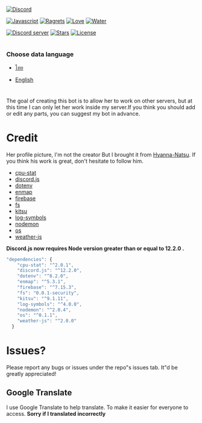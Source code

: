 [![Discord](https://discordapp.com/assets/e4923594e694a21542a489471ecffa50.svg)](https://discordapp.com)

[![Javascript](https://forthebadge.com/images/badges/made-with-javascript.svg)](https://forthebadge.com/) [![Ragrets](https://forthebadge.com/images/badges/no-ragrets.svg)](https://forthebadge.com/) [![Love](https://forthebadge.com/images/badges/built-with-love.svg)](https://forthebadge.com/) [![Water](https://forthebadge.com/images/badges/powered-by-water.svg)](https://forthebadge.com/)

[![Discord server](https://discordapp.com/api/guilds/618837514882514944/widget.png?style=shield)](https://discord.gg/7B52BTf)
[![Stars](https://img.shields.io/github/stars/Shinosaki/yumeko.svg)](https://github.com/Shinosaki/yumeko/stargazers)
[![License](https://img.shields.io/github/license/Shinosaki/yumeko.svg)](https://github.com/Shinosaki/yumeko/blob/master/LICENSE)

#

### Choose data language

- [ไทย](https://github.com/Shinosaki/yumeko/blob/master/docs/th-TH.md)

- [English](https://github.com/Shinosaki/yumeko/blob/master/README.md)

#

The goal of creating this bot is to allow her to work on other servers, but at this time I can only let her work inside my server.If you think you should add or edit any parts, you can suggest my bot in advance.

# Credit

Her profile picture, I'm not the creator But I brought it from [Hyanna-Natsu](https://www.deviantart.com/hyanna-natsu). If you think his work is great, don't hesitate to follow him.
- [cpu-stat](https://www.npmjs.com/package/cpu-stat)
- [discord.js](https://discord.js.org/)
- [dotenv](https://www.npmjs.com/package/dotenv)
- [enmap](https://www.npmjs.com/package/enmap)
- [firebase](https://www.npmjs.com/package/firebase)
- [fs](https://www.npmjs.com/package/fs)
- [kitsu](https://www.npmjs.com/package/kitsu)
- [log-symbols](https://www.npmjs.com/package/log-symbols)
- [nodemon](https://nodemon.io/)
- [os](https://www.npmjs.com/package/os)
- [weather-js](https://www.npmjs.com/package/weather-js)

**Discord.js now requires Node version greater than or equal to 12.2.0 .**

```Javascript 
"dependencies": {
    "cpu-stat": "^2.0.1",
    "discord.js": "^12.2.0",
    "dotenv": "^8.2.0",
    "enmap": "^5.3.1",
    "firebase": "^7.15.3",
    "fs": "0.0.1-security",
    "kitsu": "^9.1.11",
    "log-symbols": "^4.0.0",
    "nodemon": "^2.0.4",
    "os": "^0.1.1",
    "weather-js": "^2.0.0"
  }
```

# Issues?

Please report any bugs or issues under the repo"s issues tab. It"d be greatly appreciated!

## Google Translate

I use Google Translate to help translate. To make it easier for everyone to access. **Sorry if I translated incorrectly**
